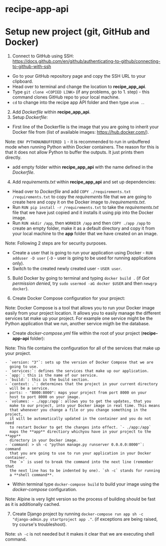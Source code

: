 # recipe-app-api

# Setup new project (git, GitHub and Docker)

1. Connect to GitHub using SSH: https://docs.github.com/en/github/authenticating-to-github/connecting-to-github-with-ssh
  * Go to your GitHub repository page and copy the SSH URL to your clipboard.
  * Head over to terminal and change the location to **recipe_app_api**.
  * Type ```git clone <COPIED LINK>``` (if any problems, go to 1. step) - this
    command clones GitHub repo to your local machine.
  * ```cd``` to change into the recipe app API folder and then type ```atom .```.
2. Add *Dockerfile* within **recipe_app_api**.
3. Setup *Dockerfile*:
  * First line of the Dockerfile is the image that you are going to inherit
    your Docker file from (list of available images: https://hub.docker.com/).

Note: ```ENV PYTHONUNBUFFERED 1``` - it is recommended to run in unbuffered
      mode when running Python within Docker containers. The reason for this
      is that it does not allow Python to buffer the outputs. It just prints
      them directly.

  * add empty folder within **recipe_app_api** with the name defined in
    the *Dockerfile*.
4. Add *requirements.txt* within **recipe_app_api** and set up dependencies:
  * Head over to *Dockerfile* and add ```COPY ./requirements.txt /requirements.txt```
    to copy the *requirements* file that we are going to create here and copy
    it on the Docker image to */requirements.txt*.
  * Run ```RUN pip install -r /requirements.txt``` to take the *requirements.txt*
    file that we have just copied and it installs it using pip into the Docker
    image.
  * Run ```RUN mkdir /app```, then ```WORKDIR /app``` and then ```COPY ./app /app```
    to create an empty folder, make it as a default directory and copy it from
    your local machine to the **app** folder that we have created on an image.

Note: Following 2 steps are for security purposes.

  * Create a user that is going to run your application using Docker - ```RUN adduser -D user```
    (```-D``` - user is going to be used for running applications only).
  * Switch to the created newly created user - ```USER user```.

5. Build Docker by going to terminal and typing ```docker build .```
   (if *Got permission denied*, try ```sudo usermod -aG docker $USER```
   and then ```newgrp docker```).

6. Create Docker Compose configuration for your project:

Note: Docker Compose is a tool that allows you to run your Docker image easily
      from your project location. It allows you to easily manage the different
      services tat make up your project. For example one service might be the
      Python application that we run, another service migth be the database.

  * Create *docker-compose.yml* file within the root of your project
    (**recipe-app-api** folder):

Note: This file contains the configuration for all of the services that
      make up your project.

    - `version: "3"`: sets up the version of Docker Compose that we are
      going to use.
    - `services:`: defines the services that make up our application.
    - `app:`: this is the name of our service.
    - `build:`: this is the build section.
    - `context: .`: determines that the project in your current directory
      will be a service.
    - ports: - "8000:8000": maps your project from port 8000 on your
      host to port 8000 on your image.
    - `volumes: - ./app:/app`: allows you to get the updates, that you
      make to our project, into your Docker image in real time. This means
      that whenever you change a file or you change something in the project,
      it will be automatically updated in the container and you do not need
      to restart Docker to get the changes into effect. `- ./app:/app`
      maps the **app** directiory whichyou have in your project to the **app**
      directory in your Docker image.
    - `command: > sh -c "python manage.py runserver 0.0.0.0:8000"`: command
      that you are going to use to run your application in your Docker container.
      The `>` is used to break the command into the next line (remember that
      the next line has to be indented by one). `sh -c` stands for running
      a **shell command**.
  * Within terminal type `docker-compose build` to build your image using the
    *docker-compose* configuration.

  Note: Alpine is very light version so the process of building should be fast
        as it is additionally cached.

7. Create Django project by running `docker-compose run app sh -c "django-admin.py startproject app ."`.
   (if exceptions are being raised, try course's troubleshoot).

Note: ```sh -c``` is not needed but it makes it clear that we are executing shell
      command.
